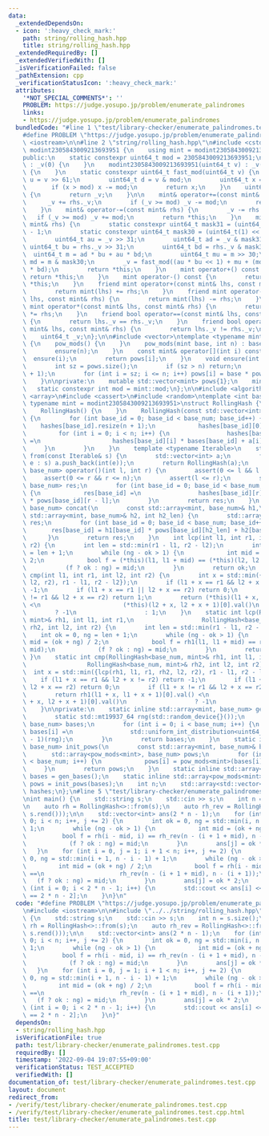 ```yaml
---
data:
  _extendedDependsOn:
  - icon: ':heavy_check_mark:'
    path: string/rolling_hash.hpp
    title: string/rolling_hash.hpp
  _extendedRequiredBy: []
  _extendedVerifiedWith: []
  _isVerificationFailed: false
  _pathExtension: cpp
  _verificationStatusIcon: ':heavy_check_mark:'
  attributes:
    '*NOT_SPECIAL_COMMENTS*': ''
    PROBLEM: https://judge.yosupo.jp/problem/enumerate_palindromes
    links:
    - https://judge.yosupo.jp/problem/enumerate_palindromes
  bundledCode: "#line 1 \"test/library-checker/enumerate_palindromes.test.cpp\"\n\
    #define PROBLEM \"https://judge.yosupo.jp/problem/enumerate_palindromes\"\n#include\
    \ <iostream>\n\n#line 2 \"string/rolling_hash.hpp\"\n#include <cstdint>\nstruct\
    \ modint2305843009213693951 {\n    using mint = modint2305843009213693951;\n\n\
    public:\n    static constexpr uint64_t mod = 2305843009213693951;\n    modint2305843009213693951()\
    \ : _v(0) {\n    }\n    modint2305843009213693951(uint64_t v) : _v(fast_mod(v))\
    \ {\n    }\n    static constexpr uint64_t fast_mod(uint64_t v) {\n        uint64_t\
    \ u = v >> 61;\n        uint64_t d = v & mod;\n        uint64_t x = u + d;\n \
    \       if (x > mod) x -= mod;\n        return x;\n    }\n    uint64_t val() const\
    \ {\n        return _v;\n    }\n\n    mint& operator+=(const mint& rhs) {\n  \
    \      _v += rhs._v;\n        if (_v >= mod) _v -= mod;\n        return *this;\n\
    \    }\n    mint& operator-=(const mint& rhs) {\n        _v -= rhs._v;\n     \
    \   if (_v >= mod) _v += mod;\n        return *this;\n    }\n    mint& operator*=(const\
    \ mint& rhs) {\n        static constexpr uint64_t mask31 = (uint64_t(1) << 31)\
    \ - 1;\n        static constexpr uint64_t mask30 = (uint64_t(1) << 30) - 1;\n\
    \        uint64_t au = _v >> 31;\n        uint64_t ad = _v & mask31;\n       \
    \ uint64_t bu = rhs._v >> 31;\n        uint64_t bd = rhs._v & mask31;\n      \
    \  uint64_t m = ad * bu + au * bd;\n        uint64_t mu = m >> 30;\n        uint64_t\
    \ md = m & mask30;\n        _v = fast_mod((au * bu << 1) + mu + (md << 31) + ad\
    \ * bd);\n        return *this;\n    }\n    mint operator+() const {\n       \
    \ return *this;\n    }\n    mint operator-() const {\n        return mint() -\
    \ *this;\n    }\n    friend mint operator+(const mint& lhs, const mint& rhs) {\n\
    \        return mint(lhs) += rhs;\n    }\n    friend mint operator-(const mint&\
    \ lhs, const mint& rhs) {\n        return mint(lhs) -= rhs;\n    }\n    friend\
    \ mint operator*(const mint& lhs, const mint& rhs) {\n        return mint(lhs)\
    \ *= rhs;\n    }\n    friend bool operator==(const mint& lhs, const mint& rhs)\
    \ {\n        return lhs._v == rhs._v;\n    }\n    friend bool operator!=(const\
    \ mint& lhs, const mint& rhs) {\n        return lhs._v != rhs._v;\n    }\n\nprivate:\n\
    \    uint64_t _v;\n};\n\n#include <vector>\ntemplate <typename mint>\nstruct pow_mods\
    \ {\n    pow_mods() {\n    }\n    pow_mods(mint base, int n) : base(base) {\n\
    \        ensure(n);\n    }\n    const mint& operator[](int i) const {\n      \
    \  ensure(i);\n        return pows[i];\n    }\n    void ensure(int n) const {\n\
    \        int sz = pows.size();\n        if (sz > n) return;\n        pows.resize(n\
    \ + 1);\n        for (int i = sz; i <= n; i++) pows[i] = base * pows[i - 1];\n\
    \    }\n\nprivate:\n    mutable std::vector<mint> pows{1};\n    mint base;\n \
    \   static constexpr int mod = mint::mod;\n};\n\n#include <algorithm>\n#include\
    \ <array>\n#include <cassert>\n#include <random>\ntemplate <int base_num = 1,\
    \ typename mint = modint2305843009213693951>\nstruct RollingHash {\npublic:\n\
    \    RollingHash() {\n    }\n    RollingHash(const std::vector<int>& a) : n(a.size())\
    \ {\n        for (int base_id = 0; base_id < base_num; base_id++) {\n        \
    \    hashes[base_id].resize(n + 1);\n            hashes[base_id][0] = 0;\n   \
    \         for (int i = 0; i < n; i++) {\n                hashes[base_id][i + 1]\
    \ =\n                    hashes[base_id][i] * bases[base_id] + a[i];\n       \
    \     }\n        }\n    }\n    template <typename Iterable>\n    static RollingHash\
    \ from(const Iterable& s) {\n        std::vector<int> a;\n        for (auto&&\
    \ e : s) a.push_back(int(e));\n        return RollingHash(a);\n    }\n    std::array<mint,\
    \ base_num> operator()(int l, int r) {\n        assert(0 <= l && l < n);\n   \
    \     assert(0 <= r && r <= n);\n        assert(l <= r);\n        std::array<mint,\
    \ base_num> res;\n        for (int base_id = 0; base_id < base_num; base_id++)\
    \ {\n            res[base_id] =\n                hashes[base_id][r] - hashes[base_id][l]\
    \ * pows[base_id][r - l];\n        }\n        return res;\n    }\n    static std::array<mint,\
    \ base_num> concat(\n        const std::array<mint, base_num>& h1,\n        const\
    \ std::array<mint, base_num>& h2, int h2_len) {\n        std::array<mint, base_num>\
    \ res;\n        for (int base_id = 0; base_id < base_num; base_id++) {\n     \
    \       res[base_id] = h1[base_id] * pows[base_id][h2_len] + h2[base_id];\n  \
    \      }\n        return res;\n    }\n    int lcp(int l1, int r1, int l2, int\
    \ r2) {\n        int len = std::min(r1 - l1, r2 - l2);\n        int ok = 0, ng\
    \ = len + 1;\n        while (ng - ok > 1) {\n            int mid = (ok + ng) /\
    \ 2;\n            bool f = (*this)(l1, l1 + mid) == (*this)(l2, l2 + mid);\n \
    \           (f ? ok : ng) = mid;\n        }\n        return ok;\n    }\n    int\
    \ cmp(int l1, int r1, int l2, int r2) {\n        int x = std::min({lcp(l1, r1,\
    \ l2, r2), r1 - l1, r2 - l2});\n        if (l1 + x == r1 && l2 + x != r2) return\
    \ -1;\n        if (l1 + x == r1 || l2 + x == r2) return 0;\n        if (l1 + x\
    \ != r1 && l2 + x == r2) return 1;\n        return (*this)(l1 + x, l1 + x + 1)[0].val()\
    \ <\n                       (*this)(l2 + x, l2 + x + 1)[0].val()\n           \
    \        ? -1\n                   : 1;\n    }\n    static int lcp(RollingHash<base_num,\
    \ mint>& rh1, int l1, int r1,\n                   RollingHash<base_num, mint>&\
    \ rh2, int l2, int r2) {\n        int len = std::min(r1 - l1, r2 - l2);\n    \
    \    int ok = 0, ng = len + 1;\n        while (ng - ok > 1) {\n            int\
    \ mid = (ok + ng) / 2;\n            bool f = rh1(l1, l1 + mid) == rh2(l2, l2 +\
    \ mid);\n            (f ? ok : ng) = mid;\n        }\n        return ok;\n   \
    \ }\n    static int cmp(RollingHash<base_num, mint>& rh1, int l1, int r1,\n  \
    \                 RollingHash<base_num, mint>& rh2, int l2, int r2) {\n      \
    \  int x = std::min({lcp(rh1, l1, r1, rh2, l2, r2), r1 - l1, r2 - l2});\n    \
    \    if (l1 + x == r1 && l2 + x != r2) return -1;\n        if (l1 + x == r1 ||\
    \ l2 + x == r2) return 0;\n        if (l1 + x != r1 && l2 + x == r2) return 1;\n\
    \        return rh1(l1 + x, l1 + x + 1)[0].val() <\n                       rh2(l2\
    \ + x, l2 + x + 1)[0].val()\n                   ? -1\n                   : 1;\n\
    \    }\n\nprivate:\n    static inline std::array<mint, base_num> gen_bases() {\n\
    \        static std::mt19937_64 rng(std::random_device{}());\n        std::array<mint,\
    \ base_num> bases;\n        for (int i = 0; i < base_num; i++) {\n           \
    \ bases[i] =\n                std::uniform_int_distribution<uint64_t>(1, mint::mod\
    \ - 1)(rng);\n        }\n        return bases;\n    }\n    static inline std::array<pow_mods<mint>,\
    \ base_num> init_pows(\n        const std::array<mint, base_num>& bases) {\n \
    \       std::array<pow_mods<mint>, base_num> pows;\n        for (int i = 0; i\
    \ < base_num; i++) {\n            pows[i] = pow_mods<mint>(bases[i], 0);\n   \
    \     }\n        return pows;\n    }\n    static inline std::array<mint, base_num>\
    \ bases = gen_bases();\n    static inline std::array<pow_mods<mint>, base_num>\
    \ pows = init_pows(bases);\n    int n;\n    std::array<std::vector<mint>, base_num>\
    \ hashes;\n};\n#line 5 \"test/library-checker/enumerate_palindromes.test.cpp\"\
    \nint main() {\n    std::string s;\n    std::cin >> s;\n    int n = s.size();\n\
    \n    auto rh = RollingHash<>::from(s);\n    auto rh_rev = RollingHash<>::from(std::string(s.rbegin(),\
    \ s.rend()));\n\n    std::vector<int> ans(2 * n - 1);\n    for (int i = 0, j =\
    \ 0; i < n; i++, j += 2) {\n        int ok = 0, ng = std::min(i, n - i - 1) +\
    \ 1;\n        while (ng - ok > 1) {\n            int mid = (ok + ng) / 2;\n  \
    \          bool f = rh(i - mid, i) == rh_rev(n - (i + 1 + mid), n - (i + 1));\n\
    \            (f ? ok : ng) = mid;\n        }\n        ans[j] = ok * 2 + 1;\n \
    \   }\n    for (int i = 0, j = 1; i + 1 < n; i++, j += 2) {\n        int ok =\
    \ 0, ng = std::min(i + 1, n - i - 1) + 1;\n        while (ng - ok > 1) {\n   \
    \         int mid = (ok + ng) / 2;\n            bool f = rh(i - mid + 1, i + 1)\
    \ ==\n                     rh_rev(n - (i + 1 + mid), n - (i + 1));\n         \
    \   (f ? ok : ng) = mid;\n        }\n        ans[j] = ok * 2;\n    }\n    for\
    \ (int i = 0; i < 2 * n - 1; i++) {\n        std::cout << ans[i] << \" \\n\"[i\
    \ == 2 * n - 2];\n    }\n}\n"
  code: "#define PROBLEM \"https://judge.yosupo.jp/problem/enumerate_palindromes\"\
    \n#include <iostream>\n\n#include \"../../string/rolling_hash.hpp\"\nint main()\
    \ {\n    std::string s;\n    std::cin >> s;\n    int n = s.size();\n\n    auto\
    \ rh = RollingHash<>::from(s);\n    auto rh_rev = RollingHash<>::from(std::string(s.rbegin(),\
    \ s.rend()));\n\n    std::vector<int> ans(2 * n - 1);\n    for (int i = 0, j =\
    \ 0; i < n; i++, j += 2) {\n        int ok = 0, ng = std::min(i, n - i - 1) +\
    \ 1;\n        while (ng - ok > 1) {\n            int mid = (ok + ng) / 2;\n  \
    \          bool f = rh(i - mid, i) == rh_rev(n - (i + 1 + mid), n - (i + 1));\n\
    \            (f ? ok : ng) = mid;\n        }\n        ans[j] = ok * 2 + 1;\n \
    \   }\n    for (int i = 0, j = 1; i + 1 < n; i++, j += 2) {\n        int ok =\
    \ 0, ng = std::min(i + 1, n - i - 1) + 1;\n        while (ng - ok > 1) {\n   \
    \         int mid = (ok + ng) / 2;\n            bool f = rh(i - mid + 1, i + 1)\
    \ ==\n                     rh_rev(n - (i + 1 + mid), n - (i + 1));\n         \
    \   (f ? ok : ng) = mid;\n        }\n        ans[j] = ok * 2;\n    }\n    for\
    \ (int i = 0; i < 2 * n - 1; i++) {\n        std::cout << ans[i] << \" \\n\"[i\
    \ == 2 * n - 2];\n    }\n}"
  dependsOn:
  - string/rolling_hash.hpp
  isVerificationFile: true
  path: test/library-checker/enumerate_palindromes.test.cpp
  requiredBy: []
  timestamp: '2022-09-04 19:07:55+09:00'
  verificationStatus: TEST_ACCEPTED
  verifiedWith: []
documentation_of: test/library-checker/enumerate_palindromes.test.cpp
layout: document
redirect_from:
- /verify/test/library-checker/enumerate_palindromes.test.cpp
- /verify/test/library-checker/enumerate_palindromes.test.cpp.html
title: test/library-checker/enumerate_palindromes.test.cpp
---
```

